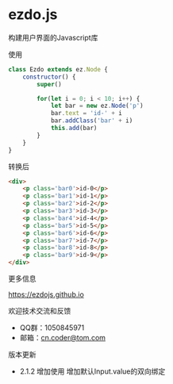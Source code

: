 # ezdo.js
构建用户界面的Javascript库



使用

```js
class Ezdo extends ez.Node {
    constructor() {
        super()

        for(let i = 0; i < 10; i++) {
            let bar = new ez.Node('p')
            bar.text = 'id-' + i
            bar.addClass('bar' + i)
            this.add(bar)
        }
    }
}
```

转换后

```html
<div>
    <p class='bar0'>id-0</p>
    <p class='bar1'>id-1</p>
    <p class='bar2'>id-2</p>
    <p class='bar3'>id-3</p>
    <p class='bar4'>id-4</p>
    <p class='bar5'>id-5</p>
    <p class='bar6'>id-6</p>
    <p class='bar7'>id-7</p>
    <p class='bar8'>id-8</p>
    <p class='bar9'>id-9</p>
</div>
```



更多信息

https://ezdojs.github.io



欢迎技术交流和反馈

- QQ群：1050845971
- 邮箱：cn.coder@tom.com

版本更新

- 2.1.2   增加使用 增加默认Input.value的双向绑定